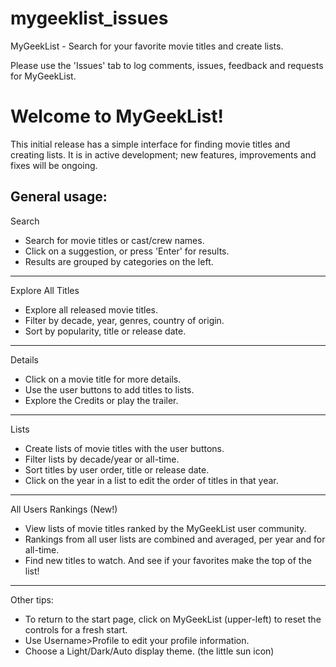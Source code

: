 # mygeeklist_issues
MyGeekList - Search for your favorite movie titles and create lists.

Please use the 'Issues' tab to log comments, issues, feedback and requests for MyGeekList.

# Welcome to MyGeekList!

This initial release has a simple interface for finding movie titles and creating lists.
It is in active development; new features, improvements and fixes will be ongoing.

General usage:
---
Search
- Search for movie titles or cast/crew names.
- Click on a suggestion, or press 'Enter' for results.
- Results are grouped by categories on the left.
---
Explore All Titles
- Explore all released movie titles.
- Filter by decade, year, genres, country of origin.
- Sort by popularity, title or release date.
---
Details
- Click on a movie title for more details.
- Use the user buttons to add titles to lists.
- Explore the Credits or play the trailer.
---
Lists
- Create lists of movie titles with the user buttons.
- Filter lists by decade/year or all-time.
- Sort titles by user order, title or release date.
- Click on the year in a list to edit the order of titles in that year.
---
All Users Rankings (New!)
- View lists of movie titles ranked by the MyGeekList user community.
- Rankings from all user lists are combined and averaged, per year and for all-time.
- Find new titles to watch. And see if your favorites make the top of the list!
---
Other tips:
- To return to the start page, click on MyGeekList (upper-left) to reset the controls for a fresh start.
- Use Username>Profile to edit your profile information.
- Choose a Light/Dark/Auto display theme. (the little sun icon)